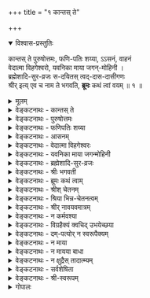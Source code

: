 +++
title = "१ कान्तस् ते"

+++

<details open><summary>विश्वास-प्रस्तुतिः</summary>

कान्तस् ते पुरुषोत्तमः, फणि-पतिः शय्या, ऽऽसनं, वाहनं  
वेदात्मा विहगेश्वरो, यवनिका माया जगन्-मोहिनी ।  
ब्रह्मेशादि-सुर-व्रजः स-दयितस् त्वद्-दास-दासीगणः  
श्रीर् इत्य् एव च नाम ते भगवति, **ब्रूमः** कथं त्वां वयम् ॥ १ ॥
</details>

<details><summary>मूलम्</summary>

कान्तस्ते पुरुषोत्तमः फणिपतिः शय्याऽऽसनं वाहनं वेदात्मा विहगेश्वरो यवनिका माया जगन्मोहिनी ।  
ब्रह्मेशादिसुरव्रजः सदयितस्त्वद्दासदासीगणः श्रीरित्येव च नाम ते भगवति ब्रूमः कथं त्वां वयम् ॥ १ ॥
</details>

<details><summary>वेङ्कटनाथः - कान्तस् ते</summary>
कान्तस्त्-अ
**कान्तस्त** इति । कान्तः - प्रियः, अनुरूपपतिरित्यर्थः ।  
ते - सर्वमङ्गलास्पदत्वेन प्रमाणसिद्धायाः ।  
एतत्-पद-द्वयाभिप्रेतं व्यञ्जितं गद्ये  
“देव-देव-दिव्य-महिषीम् (शरणागतिगद्ये)” इति ।  

</details>

<details><summary>वेङ्कटनाथः - पुरुषोत्तमः</summary>

“द्वाविमौ पुरुषौ लोके (गीता १५.१६)” इत्य्-आदिभिस्  
स्वेनैव निरुक्तेन परत्व-व्यञ्जकेन समाख्या-विशेषेण लक्ष्मी-कान्तं विशिनष्टि - **पुरुषोत्तम** इति ।  
अत्र पञ्चम्य्-आदि-विभक्ति-त्रयेऽपि समासश् शब्द-वित्-सम्मतः ।  
अनेन हिरण्यगर्भादीनाम् अपि भगवद्-अपेक्षया ऽधमत्व-व्यञ्जनात्  
तत्-पत्नीभ्यः पुरुषोत्तम-पत्न्या उत्तमत्वं सूचितम् ।  
अवतारेऽपि ह्यसौ “नारीणामुत्तमा (रामायणे बाल. १.२७)” इत्युच्यते ।  
एवम् अस्याः पति-संबन्धेन प्रकर्ष उक्तः ।
</details>

<details><summary>वेङ्कटनाथः - फणिपतिः शय्या</summary>

अथ पत्युर् इव विभूति-संबन्धेनापि प्रकर्षं वदन्  
नित्य-सूरि-परिवृढानाम् अपि एतद्-उपकरणत्वम् उदाहरति – **फणिपतिः शय्येति** ।  
अत्र फणिपति-शब्देन सुरभिसुकुमार-शीतल-विशालोन्नतत्वादि-रूपाः पर्यङ्कगुणा व्यज्यन्ते ।  
तत्-प्रभावश् च,  

> “कल्पान्ते यस्य वक्त्रेभ्यो  
> विषानल-शिखोज्ज्वलः ।  
> सङ्कर्षणात्मको रुद्रो  
> **निष्क्रम्यात्ति** जगत्-त्रयम् ॥  
> स **बिभ्रच्**-छेखरी-भूतम्  
> अ-शेषं क्षिति-मण्डलम् ।  
> **आस्ते** पाताल-मूल-स्थः  
> शेषो ऽशेष-**सुरार्चितः** ॥  
> तस्य वीर्यं प्रभावं च  
> स्वरूपं रूपम् एव च ।  
> **न** हि **वर्णयितुं** शक्यं  
> **ज्ञातुं** वा त्रिदशैर् अपि ॥  
> (वि. पु. २.५.१९-२१) 

इत्यादिषु प्रसिद्धः ।  
स्तोत्रे च “तया सहासीनमनन्तभोगिनि (३९)” इत्यादौ ।  
</details>

<details><summary>वेङ्कटनाथः - आसनम्</summary>

**आसन**-शब्द इह काकाक्षि-न्यायाद् उभयतो योज्यः ।  
उक्तं ह्य् आद्ये पुराणे तन्-नाम-सहस्रे,  

> “भोगप्रिया भोगवती  
> भोगीन्द्र-शयनासना  
> (लक्ष्मीसहस्रनामस्तोत्रे १२० श्लो.)” 

इति, 

> “अजिता कर्षणी नीतिर्  
> गरुडा गरुडासना  
> (लक्ष्मीसहस्रनामस्तोत्रे १०० श्लो.)” 

इति च ।
</details>

<details><summary>वेङ्कटनाथः - वेदात्मा विहगेश्वरः</summary>

> “वहेयं यज्ञं प्रविशेयं वेदान्” 

इति सौपर्ण-श्रुति- (ऋग्वेदखिल-सौपर्णाध्याये ३०.१०) -विवक्षितं वेदाभिमानि-देवताधिष्ठातृत्वम् अभिप्रेत्याह - **वेदात्मा विहगेश्वर** इति ।  
वेदाधिष्ठातृतया वेदानाम् आत्मा;  
यद् वा, तद्-विशिष्टत्वेन तत्-समानाधिकरणतया वेद आत्मा यस्येति विग्रहः ।  
“सुपर्णोऽसि गरुत्मान् (तैत्तिरीयसंहिता ४-१-४२)” इत्यादिष्व् अप्य् अस्य वेदात्मत्वं ग्राह्यम् ।  
एवं सर्व-वेदाभिमानितया सर्वज्ञत्वम् अप्य् अस्य सूच्यते ।  
बलादि-गुण-जातम् अपि अमृता(प)हरणादिषु प्रसिद्धम् ।  

यद्यपि विहगेश्वर-शब्दः  

> “सत्यः सुपर्णो गरुडस्  
तार्क्ष्यस् तु विहगेश्वरः”  

इति श्रीसात्त्वतादिषु प्राणादि-पञ्चकाधिपतित्वेनावस्थितस्य गरुडस्य  
व्यूह-विशेषम् अभिधत्ते,  
तथाप्यत्र विशेषकाभावाद् गरुत्मन्-मात्र-विषयः ।  

**फणिपतिविहगेश्वरयोर्** उपादानम् इह  
मिथो विरुद्ध-जातीयैर् अप्य् अविरोधेन युगपत् सेव्यत्वं सूचयति ।  
कैमुत्याद् अन्येषां नित्यानां मुक्तानाम् अप्य् एतत्-परिजन-परिच्छद-भावेनावस्थानं ख्याप्यते,  
तेषाम् अप्य् एतद्-आज्ञा-करत्वम् उक्तं  
श्रीवकुण्ठगद्ये “शेष-शेषाशनादि-सर्व-परिजनम्” इत्यादिना ।  
एवं सर्वस्या अपि _नित्य-विभूतेस्_ तच्छेषत्वं तात्पर्यतः प्रदर्शितम् ।
</details>

<details><summary>वेङ्कटनाथः - यवनिका माया जगन्मोहिनी</summary>

अथ _लीलाविभूतौ_ अचिद्-अंशस्य प्रथमं तच्-छेषताम् आह  
**यवनिका माया जगन्मोहिनी**ति ।  
अत्र यवनिका-शब्दाभिप्रेतं  
गद्ये “भगवत्--स्व-रूप-तिरोधान-करीम् (शरणागतिगद्ये)” इति विवृतम् ।  

एतद्-ग्रन्थ-द्वय-तात्पर्येण दिव्य-दम्-पत्योर्  
अनाश्रितापेक्षया त्रिगुण-तिरस्-करण्या तिरोधेयत्वं फलितम् ।  

माया-शब्दोऽयम्  
“मायां तु प्रकृतिं विद्यात् (श्वेताश्वतरोपनिषत् ४-१०)”  
इति प्रकृति-विषयतया श्वेताश्वतरैर् अधीतः ।  
स च विचित्र-सृष्ट्य्-उपकरणतया प्रकृतेर् आश्चर्यमयत्वं व्यञ्जयति ।  
जगन्-मोहिनीत्यनेन  
जीव-परमात्मादिषु विपरीत-धी-हेतुत्वं  
शब्दादि-गुण-परिणति-शबलित--स्व-विषय-भोग्यता-बुद्धि-जनकत्वं च विवक्षितम् ।
</details>

<details><summary>वेङ्कटनाथः - ब्रह्मेशादि-सुर-व्रजः</summary>

ईदृश-प्रकृति-मोहितानां कर्म-वश्यानां संर्वेषाम् अपि  
विष्णु-पत्नी-शेषत्वम्  
उत्कृष्ट-मुखेन कैमुत्य-न्यायाद् उपलक्षयति –  
**ब्रह्मेशादि-सुर-व्रजः सदयितस् त्वद्-दास-दासी-गण** इति । 

प्रकर्ष-निदर्शनाद् ईश्वरत्व-शङ्कास्पदयोः  

> “एतौ द्वौ विबुधश्रेष्ठौ (भार. शान्ति. ३५०-१०)” 

इत्य्-आद्य्-उक्तयोर् ब्रह्मेशयोर् अप्य्  
अग्नीन्द्रादिभिर् ऐक-राश्य-सूचनाय **व्रज-गण**-शब्दौ ।  
**सदयित** इत्य् उपादाने ऽप्य् औचित्यात्  
दासी-शब्दस् तत्-पत्न्य्-अंशे ऽन्वेतव्यः ।
</details>

<details><summary>वेङ्कटनाथः - श्रीः भगवती</summary>

उक्तार्थे श्रुत्य्-आदीनि प्रमाणानि तिष्ठन्तु,  
असाधारण-समाख्यैवालम् इति ख्यापयति -  
**श्रीर् इत्येव च नाम त** इति ।  

> “श्रयन्तीं श्रीयमाणां च  
> शृण्वतीं शृणतीम् अपि  
> (अहिर्बुधन्यसंहिता २१.८)” 

> “शृणाति निखिलं दोषं  
> शॄणाति च गुणैर् जगत् ।  
> श्रीयते चाखिलैर् नित्यं  
> श्रयते च परं पदम् ॥  
> (अहि. सं. ५१.६२)” 

इत्य्-आदि-निरुक्तिर् इहाभिप्रेता । 

> “निस्-सङ्कल्पा निराश्रया (लक्ष्मीसहस्रनामस्तोत्रे १८ श्लो.)”  

इति नाम तु  

> “श्रयते च परं पदम्”  

इत्य्-आद्य्-अ-विरोधेन नेयम्  

> “अकलङ्का ऽमृताधारा (लक्ष्मीसहस्रनामस्तोत्रे १७ श्लो.)”  

इति पूर्वोक्तानुसाराच् च ।  

अ-मृतो हि परमात्मा,  
तद्-आधारा चेयम् ।  

अत एव हि सोऽपि श्री-निवासः,  
श्रीधर इति च समाख्यायते ।  
उक्तं च श्री-सात्त्वते - 

> “यतोऽहम् आश्रयश् चास्या  
> मूर्तिर् मम तदात्मिका” 

इति ।  

यन्-निवेशात् सर्वत्र प्राशस्त्य-धीः,  
सैव हि ते समाख्येत्य् एव-काराभिप्रायः ।  

निर्दोष-मङ्गल-गुणाकरत्व-ज्ञापनाय **भगवतीत्य्** उक्तिः ।  
</details>


<details><summary>वेङ्कटनाथः - ब्रूमः कथं त्वाम्</summary>

ईदृशातिशय-शालिन्याः श्रियो यथावत् स्तोतुम् अशक्यतामाह - **ब्रूमः कथं त्वाम्** इति ॥  
**त्वाम्** - उक्त-प्रक्रियया  
विष्णु-पत्नीत्वेन, तद्-इतर-सर्व-शेषित्वेन, तद्-उचित-नाम-धेयादि-योगेन च प्रसिद्धाम्  

> “न ते वर्णयितुं शक्ता  
> गुणान् जिह्वाऽपि वेधसः  
> (वि. पु. १.९.१३३)”

इति चतुर्-मुखेनापि स्तोतुम् अशक्यतयोक्तां चेति भावः ।  

**वयं** - परिमित-ज्ञान-शक्तयः । 

> “ब्रह्माद्यास्सकला देवा मुनयश्च तपोधनाः ।  
> त्वां स्तोतुमपि नेशानास्त्वत्प्रसादलवं विना ॥”

इति वचनानुसारेण  
ब्रह्मादीनां स्वस्य चात्राविशेष-व्यञ्जनाय बहुवचनम् । 

**कथं ब्रूमः** – कार्त्स्न्येन त्वद्वर्णनमशक्यं, परिच्छिद्य वर्णनं त्वनुचितमिति भावः ।
</details>

<details><summary>वेङ्कटनाथः - श्रीश् चेतनम्</summary>

ये पुनराहुः - 

> श्रीर् नाम भगवतः सर्व-कर्तुर् अधिष्ठेया प्रकृतिर् 

इति, ये च 

> तस्य सत्ताऽहन्ता-प्रभा-शक्ति-विद्येच्छा-भोक्तृतादि-रूपेयम्,  
> शास्त्रेषु तथा-तथा व्यपदेश-दर्शनाद् 

इत्य् आहुः;  
तेषां तत्र-तत्रैव शास्त्रे निर्बाधेन चेतनत्व-व्यपदेशेन निरासः ।  

अत्राप्य् अयम् अर्थः -  
**ते** त्वाम् इति युष्मच्छब्देन,  
संबोधनेन च श्रियश् चेतनत्वम् उपस्थापयता सूचितः । 

सत्तादि-शब्दास् त्व् अस्यां भगवद्-अन्तर्-अङ्ग-विशेषणत्वाद्य्-अभिप्रायाः ।  
प्रकृतेर् अन्यत्वं तु  
ते यवनिकेत्य्-अनेनापि दर्शितम् ।  

न चास्याः प्रकृति-शब्दोपात्तता-मात्रेण त्रिगुण-द्रव्य-तादात्म्यम्,  

> “वासुदेवः परा प्रकृतिः (पाञ्चरात्राधिकरण-भाष्ये)”,  

> “प्रकृतिश् च प्रतिज्ञा-दृष्टान्तानुपरोधात् (ब्र. सू. १.४.२३)” 

इत्य्-उक्ते  
भगवत्य् अपि प्रसङ्गात् । 

> “जगद्-उत्पादिका शक्तिस्  
> तव प्रकृतिर् इष्यते ।  
> सैव नाम-सहस्रैस् तु  
> लक्ष्मीः श्रीर् इति **कीर्त्यते** ॥”, 

> “मूल-प्रकृतिर् ईशानी (लक्ष्मीसहस्रनामस्तोत्रे ६६ श्लो.)”, 

> “प्रकृतेः पुरुषाच् चान्यस्  
> तृतीयो नैव विद्यते” 

इत्य्-आदीनि ब्रह्म-वचनान्य् अपि  
लक्ष्मी-नारायणयोः प्रकृति-पुरुष-रूप--विभक्त-विभूति-विशेषाभि(मानित्वाभि)प्रायाणि । 

रहस्याम्नाये तु  
प्रकृतौ लक्ष्म्यां च विद्या-शब्दः प्रयुक्त  
इत्य् एतावताऽपि न तयोस् स्वरूपैक्यम् ।  
तत्र हि  
सत्त्वोन्मेष-मुखेन विद्या-हेतुतया प्रकृतौ विद्याशब्दः,  
लक्ष्म्यां तु विद्या-प्रवर्तकत्वाद्  
इति विशेषः । 
</details>

<details><summary>वेङ्कटनाथः - श्रिया भिन्न-चेतनत्वम्</summary>

ये तु 

> सत्तादि-विशिष्टो भगवान् एव श्रीर् 

इति वा,  

> श्री(स्त्री)-रूप-नित्य-विग्रहान्तर-विशिष्टः स एवेयम् 

इति वा, 

> दैत्य-मोहन-भूमिका-परिग्रह-न्यायेन  
> स्वयम् एव भोगार्थं परिगृहीत-कादाचित्क-कान्ता-विग्रहः  
> स एव श्रीर् 

इति वा वदन्ति;  
तेऽपि तद्-विषय-निर्बाध-नित्य-भिन्न-चेतनत्व-व्यपदेशकैस् तैस् तैरेव शास्त्रैः निराकृताः ।  

> “ह्रीश्च ते लक्ष्मीश्च पत्न्यौ (उत्तरनारायणानुवाके)”  

इति श्रुतिश् च  
पत्युः पत्न्याश् च स्वरूप-भेदं स्वरसतो दर्शयति ।  
न चात्रानन्यथा-सिद्धं बाधकम् अस्ति ।  
इदम् अप्य् अत्र "कान्तस् ते" इति व्यधिकरण-निर्देशेन व्यञ्जितम् ।
</details>
 
<details><summary>वेङ्कटनाथः - श्रीर् नावयवमात्रम्</summary>

ये च मन्यन्ते -

> भगवत एव स्वरूपैकदेशः पृथग्-अहन्तया परस्-पर-भोक्तृत्वाय  
सर्वदा परिगृहीत-स्त्री-रूपः श्री-शब्दार्थः;  
तेन भेदाभेद-व्यपदेशयोश् चेतनत्वस्य चाविरोध

इति;  
तेऽपि ब्रह्मणः स्वरूपतो निरवयवत्वं प्रतिपादयद्भिः प्रमाणैर् निरस्ताः ।

“नर-नारीमयो हरिः” इति ब्राह्म-पुराण-वचनेन तु  
हरेर् नारीमयत्व-व्यपदेशः  
“ज्योत्स्नेव हिम-दीधितेः (सन. सं.)” इति तत्रत्यदृष्टान्तानुसारेण  
प्रभाश्रयस्य प्रभामयत्व-व्यपदेशवत्  
स्वरूप-भेदाविरोधेन निर्वाह्यः ।

एतेन

> बीजादेर् अङ्कुरोपादानांशवद्  
विश्वोपादानस्य ब्रह्मणः  
कार्योपयुक्त-स्वरूपैकदेश एव  
स्वभावतो वा परिणति-शक्त्या वा, उपाधिभेदेन वा  
भिन्नाहन्ताश्रयः "श्रीर्" इति व्यपदिश्यत

इति पक्षोऽपि प्रतिक्षिप्तः;  
ब्रह्मणः स्वरूप-परिणामादेश् च शारीरके निरस्तत्वात् ।

उपहितांश-भेद-पक्षस् तु

विग्रहाद्य्-उपाधौ सञ्चरति निरवयवे ब्रह्म-स्वरूपे  
सरिज्-जलादौ घटादिनेवोपाधिना  
कस्यचिद् अंशस्यान्यत्राकर्षणायोगात्,

घटाकाश-न्यायेन पूर्व-पूर्वोपहितांश-परित्यागे तु  
तत्-तद्-अंश-रूपस्य +++(पृथग् अनुभव-)+++भोक्तुर् अ-भावाद्  
उत्तरोत्तरोपहितांशानां पूर्व-पूर्वांशानुभूत-भोग-प्रतिसन्धानानुपपत्तेः,  
भोक्तृ-सन्तत्य्-एकता-मात्रेण प्रतिसन्धाने  
+++(क्षणिकवादि-)+++सौगत-मतोन्मज्जनेन स्थिरात्म-परित्याग-प्रसङ्गाच्  
चात्यन्तानुपपन्नः ।

अवतारपरिणामोपाधिभिन्नांश-वादिनो लक्ष्म्यादेर् नित्य-देहादि-प्रमाणैश्च निरासिरे ।  
एतद् अपि सर्वम् अत्र व्यधिकरण-प्रयोगेनैव सूचितम् ।

> “कीर्तिश् श्रीर् वाक् च नारीणाम् (गीता १०.३४)”

इत्य्-आदि-समानाधिकरण-प्रयोगश् च  
पूर्वापरवत् स्व-रूप--भेदेऽपि संबन्ध-विशेष-निबन्धनः ।

> “विष्णोश् श्रीर् अनपायिनी" (वि. पु. १.८.१७)

इत्यादिभिर् व्यधिकरण-प्रयोगैश्च भेदस् सिद्धः ।
</details>

<details><summary>वेङ्कटनाथः - न कर्मवश्या</summary>

> तर्ह्य् अग्र्य-प्राय-न्यायात् सह-पठित-नार्य्-अन्तरवत् कर्म-वश्यत्वं स्यात्।  

न स्यात्, वचन-विरोधे न्यायस्यानवकाशात् ।  

न चेद् एवम्  

> “आदित्यानाम् अहं विष्णुः (गीता १०.२१)”,  
“वृष्णीनां वासुदेवोऽस्मि (गीता १०.३७)”,  
“अनन्तश्चास्मि नागानां  
वैनतेयश्च पक्षिणाम् (गीता १०-३०)”  

इत्यत्र कुतस् तथात्व-निस्तारः?  
"निर्धारणाद्" इति चेन् न ।  
साजात्येऽपि वैषम्य-मात्रेण तद्-उपपत्तेः ।  
ईश्वरत्वानीश्वरत्व--कर्म-वश्यत्वाकर्मवश्यत्वादौ तु  
प्रमाणान्तरम् एव शरणम् इति ।  
इदं चास्याः कर्म-वश्य-वैजात्यम् इह ब्रह्मादिभ्योऽप्यधिकत्वोक्त्या प्रकाशितम् ।
</details>

<details><summary>वेङ्कटनाथः - विग्रहैक्यं क्वचिद् उभयेच्छया</summary>

> नन्व् अर्ध-लक्ष्मीक-विग्रह-योगः  
श्रीपतेः श्रियश् च विग्रहैक्यं स्व-रूपैक्यं भेदाभेदं वा सूचयति ।  
उक्तञ् च श्री-विष्णु-वैभवाधिकारे –  
>
> > “त्वं यादृशोऽसि कमलाम् अपि तादृशीं  
> ते दारान् वदन्ति युवयोर् न तु भेद-गन्धः ।  
> माया-विभक्त-युवती-तनुम् एकम् एव  
> त्वां मातरं च पितरं च युवानम् आहुः ॥” 
> 
> इति । 

तन् न; उभयेच्छया विग्रह-मात्रस्यैकीकरण-संभवेनान्यथाप्य् उपपन्नतया  
विग्रहैक्यस्य श्रुत्य्-आदि-विरुद्ध-स्वरूपैक्यादि-कल्पकत्वायोगात् ।  

> तथाप्य् एकेनैव परमात्मना यथा-कथञ्चित् सर्व-निर्वाहे  
किम् अत्रात्म-भेद-स्वीकारेण

इति चेन् न,  
कॢप्तौ वक्तव्यस्य  
श्रुतौ वक्तुम् अयुक्तत्वात् ।  
उक्ता च श्रुतिः प्राग् एव ।  
तद्-अनुगुणं च श्री-विष्णु-स्मृतौ (९९.६) भूमि-वाक्यम्  

> “आक्रम्य सर्वां तु यथा त्रिलोकीं  
> **तिष्ठत्य्** अयं देव-वरो ऽसिताक्षि ।  
> तथा **स्थिता** त्वं वरदे तथापि”  

इत्य्-आदिकम् ।  
</details>

<details><summary>वेङ्कटनाथः - दम्-पत्योर् न स्वरूपैक्यम्</summary>

> “नानयोर् विद्यते परम् (वि. पु. १.८.३५)”  

इत्यादिभिः पुराणवचनैः,  

> “एक-तत्त्वम् इवोदितौ (अहिर्बुध्न्यसंहिता ३.२६)” 

इत्य्-आदि-भगवच्-छास्त्र-वचनैश् च  
स्व-रूपैक्यम् अनयोर् अपास्तम् ।  
लाघव-तन्-मात्रावलम्बने तु  
सर्वेषाम् अप्य् आत्मनाम् ऐक्यं प्रसजेत् । +++(4)+++

आत्म-भेदम् **अनिच्छन्तो**  
भाष्यादिषु **निराकृताः** ।  
दिव्ययोस् त्व् इह दम्पत्योः  
मिथो भेदः **प्रसाधितः** ॥ २ ॥

सर्वेषाम् आत्मनां यैस् तु  
भिन्नाभिन्नत्वम् **इष्यते** ।  
लक्ष्मी-नारायणैक्योक्तिस्  
तेषां, सद्भिर् **उपेक्ष्यते** ॥ ३ ॥

यत्र क्वचिद् **अ-भेदोक्तिर्**  
यद्य् आप्त-वचने **भवेत्** -  
“राम-सुग्रीवयोर् ऐक्यम् (रामा. सु. ३५.५१)  
इत्य्-आदिवद् इहास्तु सा ॥ ४ ॥
</details>

<details><summary>वेङ्कटनाथः - न माया</summary>

> अत्र निर्विशेष--चिन्-मात्र--ब्रह्म--स्व-रूप--तिरोधान-करी मिथ्या-भूता मायैव  
कल्पित-रूप-विशेषोपश्लिष्ट-ब्रह्म-प्रतिच्छदवती  
लक्ष्मीर् इत्य् उच्यते 

इति पक्षोऽपि तादृश-ब्रह्म--तत्-तिरोधानादि-निरासाद् एव निर्धूतः ।  
इदम् अप्य् अत्र मायायाः  
प्रस्तुत--दम्-पति--व्यतिरिक्त--जगन्-मोहनत्वोक्त्या प्रख्यापितम् ।
</details>

<details><summary>वेङ्कटनाथः - न मायया बाधा</summary>

> ननु यवनिका बहिर्-अन्तस्-स्थितयोः दृष्टि-प्रसर-निरोधेन  
> मिथोऽवलोकन-विरोधिनी लोके दृष्टा ।  
> अतः श्रियोऽपि यवनिका तथा स्यात् ।  

मैवम्, तद्-अधीन-सर्व-व्यापारया मायया  
तस्याः सर्व-विषय--सह-ज--दृष्टि-निरोधायोगात्,  
क्षेत्र-ज्ञानाम् अपि  
भगवन्-मायया धी-सङ्कोचस्य दुष्कृतोपाधिकत्वात्,  
अ-कर्म-वश्येषु नित्य-मुक्तेश्वरेषु तत्-प्रसङ्गाभावाद् इति ।
</details>

<details><summary>वेङ्कटनाथः - न क्षुद्रैस् तादात्म्यम्</summary>

> अस्तु तर्हि कर्म-वश्य-तादात्म्यात् कर्म-फलान्वयः,  
> ब्रह्मादीनां कर्म-वश्यत्वं तावत् 
>
> > “युग-कोटि-सहस्राणि  
विष्णुम् आराध्य पद्म-भूः ।  
पुनस् त्रैलोक्य-धातृत्वं  
प्राप्तवान् इति शुश्रुम ॥  
(इतिहाससमुच्चये १३.८)” 
>
> इत्यादिभिः प्रसिद्धम्,  
> किं पुनस् तत्-पत्नीनाम् ।  
> ताभिश् च तादात्म्यम् अस्यास्  
> तत्र-तत्र विशेषतस् तत्-तत्-सामानाधिकरण्येन व्यज्यते ।  
> 
> गायत्री-कल्पेषु च सन्ध्यात्रये वर्ण-वाहनादि-विशेषितं रूप-त्रयम्  
> एकस्या एव देवतायाः प्रतिपाद्यते ।  
> उक्तं च कैश्चिल् लक्ष्मी-स्तोत्रे - 
> “गीर्-देवतेति गरुड-ध्वज-वल्लभेति” इत्य्-आदिभिः ।  
> अतः कर्म-वश्य-तादात्म्याद् यवनिका-रूपित-माया-तिरोहित-ज्ञानत्वम् अस्या उपपद्यत 

इति ।  
तद् असत् ।  
विशेषतः सामानाधिकरण्यस्य  
“यद्-यद्-विभूतिमत् सत्त्वम् (गीता १०.४१)”  
इत्य्-उक्तेन विभूत्य्-अध्याय-न्यायेन निर्वाहात् ।  
तापनीयोपनिषदि, घृतसूक्ते च  
लक्ष्म्यास् ते ते शब्दा अपि  
निरुक्ति-विशेषैस् तत्-तद्-विभूति-योगेन वा नेतव्याः । 

गायत्रीकल्पानां तु लक्ष्मी-विभूति-भूताया एव गायत्र्य्-आख्यायाः देवतायाः  
सन्ध्या-भेदेन वैष्णव्य्-आदि--समाख्यानुगुण-वाहन-रूपादि-परिग्रह-शक्त्या  
माहात्म्य-वर्णने तात्पर्यं  
तत्र तत्र व्यक्तम् ।  
तादृशाश्च वाहनादयो ऽन्ये स्युः ।  
न हि सारूप्य-मात्रेण  
त एवैता इति निश्चयः,  
अनेकेषाम् एक-जातीय-वाहनादि-दर्शनात् ।+++(5)+++

द्रुहिणादिषु केषांचिद्  
ईश्वर-व्यक्तिता-**भ्रमात्** ।  
तत्-पत्नीष्व् अपि लक्ष्म्य्-अंश-  
**वादः** श्रुत्यादि-**बाधितः** ॥ ५ ॥

एतदभिप्रायेण ह्य् अत्रोक्तम् -  
**स-दयितस् त्वद्-दास-दासी-गण** इति ।
</details>

<details><summary>वेङ्कटनाथः - सर्वशेषिता</summary>

> अस्त्व् एवं, तथापि स्त्र्य्-अंश-मात्रापेक्षयैव  
श्रियो विभूतिमत्त्वम् अस्तु,  
ब्राह्म-वैष्णवादि-पुराणेषु तथा दर्शनात् ।  
अतः श्रीमत एव सर्व-विभूति-शेषित्वम् 

इति । अत्र ब्रूमः - 

> “दासभूताः स्वतस् सर्वे  
> ह्य् आत्मानः परमात्मनः  
> (अहर्बुध्न्यसंहितायां मन्त्रराजपदस्तोत्रे १२ श्लो.)” 

इत्य्-आदिभिः सर्वेषाम् आत्मनां परमात्म-दासत्व-सिद्धेः  
“जायापत्योर् न विभागः (आप. धर्म. २.६.१५.१६)” इति न्यायात्  
पति-दासानां पत्नी-दासत्वम् अवर्जनीयम् ।  

> नन्व् एवं पत्न्या अपि पति-दासत्वे सति,  
तां प्रति (पति)दासानां दासत्वम् अयुक्तं स्यात् । 

तन् न,  
लोके वेदे वा क्वचिद् अपि  
पत्न्याः पतिं प्रति दासत्वाभावात् ।  
अत एता हि  

> “यदा यदा हि कौसल्या  
> दासीवच् च सखीव च  
> (रामा. अयो. १२.६८)” 

इति दृष्टान्ततयोच्यते । 

> “अहं शिष्या च दासी च  
> भक्ता च तव माधव”  

इति (वाराहे) भूमि-वचनम् अप्य् उपचारतो नेयम् ।  
यद्य् अपि पत्नीनां पति-दासत्वं,  
तथाऽपि पति-दासान्तराणां तद्-दासत्वम् अपि  
यथालोकं युज्यते ।  
अस्ति च  
सर्वेषां भगवद्-दासत्वेऽपि तत्-तद्-उपाधिभिः मिथो दासत्वम् ।  
इह त्व् एकयैवेच्छया विभूति-द्वयस्य नित्यम् उभयार्थतयोपात्तत्वाद्  
देवता-द्वन्द्व-हविर्-न्यायेन ब्रह्मादीनाम् उभय-शेषत्वं युक्तम् एव ।  
गद्यादिषु विभूति-मध्ये तस्याः पाठोऽपि  
पत्य्-अपेक्षया पारार्थ्य-मात्र-साम्याद् उपपन्नः ।  

> आत्मान्तराणां सर्वेषां  
> लक्ष्मी-तत्-पति-दासताम् ।  
> +++(ॐकारे)+++ ‘मकारस् तु तयोर् दास’  
> इति केचिद् अधीयते ॥ ६ ॥

एवं सति  
भगवत्-पत्न्य्-अन्तरापेक्षया ब्रह्मादीनां दासत्वं भवतु वा मा वा,  
उक्तं तावद् उपपन्नम् ।

अतः

> “पुन्नामा भगवान् हरिः ।  
> स्त्री-नाम्नी लक्ष्मीर् मैत्रेय  
> (वि. पु. १.८.३५)”,

> “यो यो जगति पुम्भावः  
> स विष्णुरिति निश्चयः ।  
> यो यस्तु नारीभावः स्यात्  
> तत्र लक्ष्मीर्व्यवस्थिता ॥  
> (सनत्कुमारसंहिता)

इत्याद्य्-उक्तो विभूति-विभागस् तु

> लौकिक--दम्-पत्योर् यथोचित-विनियोगानुगुण-भूषणादि-विभागवन्  
नित्येच्छा-नियमित-विशेषाभिमानार्थ

इत्य्-अभिप्रायेण  
फणि-पत्य्-आदीनाम् अप्य् अत्र लक्ष्मी-शेषत्वोक्तिर् इति ।
</details>


<details><summary>वेङ्कटनाथः - श्री-स्वरूपम्</summary>

केचित् तु नाना-विध-वादि-विप्रतिपत्ति-मोहिताः  
"सर्वथा दुर्-निरूपं लक्ष्मी-तत्त्वम्" इति मन्यन्ते ।  
तेऽप्ये् एवम् इह निरूपणेन निर्धूताः ।  

किञ्च सद्--अ-सद्--अ-निर्वचनीयत्वादि-रूप-दुर्-निरूपत्वं  
तत्-तन्-मत-निरासाद् एव निरस्तम् ।  

येन-केनचिद् आकारेण दुर्निरूपत्वं तु  
सर्वत्रापि संभवति,  
उपयुक्तांश-निरूपणस्यापि संप्रतिपन्न-साम्यान्  
नात्र विशेष इति ॥ १ ॥+++(4)+++
</details>


<details><summary>गोपालः</summary>

ततोऽपि स्तोत्ररत्नस्य पूर्वरचितत्वसम्भवः । श्लोकचतुष्टयमात्रघटितेयं स्तुतिः । मातृविषये शिशुत्वमभिमन्यत इव । सौन्दर्यलहर्यां श्रीशङ्करभगवत्पादैः द्रमिडशिशुरित्यात्मा मातृसन्निधौ निर्दिश्यते । मातृप्रसादनाय दीर्घस्तुतेरनपेक्षा । शारीरकाध्यायसंख्याऽऽदृता चतुस्संख्ययास्य स्तोत्रस्य । शारीरकाध्यायविषयाः क्रमेणास्यां चतुश्श्लोक्यां भगवतीव श्रियामपि संघटन्ते । 'स्वशेषाऽशेषार्थो निरवधिकनिर्बाधमहिमा फलानां नेता यः फलमपि च शारीरकमितः । श्रियं तत्सध्रीचीं तदुपसदनत्रासशमनीमभिष्टौति स्तुत्यामवितथमतिर्यामुनमुनिः ॥' इत्याचार्यश्लोकोऽत्र भाव्यः । अनेन ईश्वरत्वस्य मिथुने व्यासज्यवृत्तित्वं सिध्यति । 'लोककान्तस्य कान्तत्वात्' इति रामविषये गीतमादिकविना । सर्वलोककमनीयः सर्वलोककान्तः श्रियः कान्तः । ते कान्तः सर्वलोककान्तः । ते कान्तः पुरुषोत्तमः । श्रीकान्तमुद्दिश्य पुरुषोत्तमत्वं विधीयते । उद्देश्यं पूर्वं, विधेयं परम् । 'ह्रीश्च ते लक्ष्मीश्च पत्न्यौ' इति पुरुषसूक्तोत्तरानुवाकः । श्रीभूमिपत्नीयुगलदर्शने भर्तुः पुरुषसूक्तप्रतिपाद्यस्य पुरुषस्याभिगम्यत्वं निश्चित्य तत्संनिकर्षं प्राप्य 'ते' इति तत्रैव प्रत्यक्षं संबोध्यते तत्पूर्वं परोक्षतयैव भगवन्निर्देश कृतः 'स' इत्यादिना । तत्र पत्या पत्न्यौ निरूप्येते, 'ते पत्न्यौ ह्रीश्च लक्ष्मीश्च' इति । अत्र पतिर्निरूप्यते पत्न्या 'ते कान्तः पुरुपोत्तमः' इति, 'रामानुजं लक्ष्मणपूर्वजं च' इति न्यायेन । 'मातर्लक्ष्मि यथैव मैथिलजनस्तेनाध्वना ते वयं त्वद्दास्यैकरसाभिमानसुभगैर्भावैरिहामुत्र च । जामाता दयितस्तवेति भवतीसम्बन्धदृष्ट्या हरिं पश्येम प्रतियाम याम च परीचारान् प्रहृष्येम च ॥' इति श्रीगुणरत्नकोशश्लोकोऽत्र भाव्यः । 'पुंसूक्तादिप्रसिद्धो गुणनिधिरघजिद्ब्रह्मशब्दार्थ उक्तः' (1.1.35) 'नानागमोद्यद्विशयशमनतश्श्रीमति ब्रह्मतोक्तेः' (1.1.38) इति सारावल्युक्तमिह भाव्यम् ॥  
ते कान्तः पुरुषोत्तमः इत्यत्रोपक्रम एव पठनेन श्रीभाष्यप्रदर्शितरीत्या ब्रह्मशब्दार्थोपक्रमत्वं स्तोत्रस्य ब्रह्मशब्दार्थोपक्रमत्वं लभ्यते । पुरुषोत्तमस्यैव मोक्षप्रदत्वप्रसिद्धिः खण्डनखाद्यग्रन्थकृता श्रीहर्षेण प्रख्यापिता नैषधीयद्वितीयसर्गारम्भे 'अधिगत्य जगत्यधीश्वरादथ मुक्तिं पुरुषोत्तमाद्यथा । वचसामपि गोचरो न यः स तमानन्दमविन्दत द्विजः ॥' (2.1) इति । एतन्नाम्ना तृतीयश्लोककथितवैष्णवाध्वपारगमनरूपश्रेयःप्रदानसामर्थ्यम् एतद्दिव्यमिथुनस्यास्तीति सच्यते । 'वेदान्तास्तत्त्वचिन्तां मुरभिदुरसि यत्पादचिह्नैस्तरन्ति' इति श्रीगुणरत्नकोशे श्रियः पतित्वस्य परब्रह्मोपलक्षकत्वं कथितमिव । 'ते' इति वदन् मातृनिकटे आगत्य तां संबोधयति । 'ते' इति पदेन 'ते पत्न्यौ' इति श्रुतिः स्मार्यते । 'लक्ष्मीस्ते पत्नी' इति भगवन्तमुद्दिश्य प्रयुक्तस्य वाक्यस्य स्थानेऽत्र मातरमुद्दिश्य 'ते कान्तः पुरुषोत्तमः' इति पदविपरिणामः क्रियते । 'श्रीमान् लोकत्रयाश्रयः' हति सहस्रनामसु पठनेन श्रीमत्त्वात् लोकत्रयं तमाश्रयते, इतरथा तस्याऽभिगम्यत्वमेवन स्यादितीदं व्यज्यते । ते इत्यत्र संबोध्या प्रति निर्देशः 'श्रीरित्येव च नाम ते' इति चतुर्थपादे श्लोकान्ते पुनरभ्यस्ते । ते, ते, इति पुनः पुनः पठनं 'ह्रीश्च ते लक्ष्मीश्च पत्न्यौ' इत्यत्र ते पदस्यानुकरणं, आदरबाहुल्येनाम्रेडनं च व्यञ्जयति ॥  
पुरुषोत्तमशब्दो भगवति लोकवेदप्रसिध्या रूढः । तस्मिन्नेव मुख्यवृत्तः । अन्यत्र तद्गुणलेशयोगादौपचारिकः । 'यस्मात् क्षरमतीतोऽहमक्षरादपि चोत्तमः । अतोऽस्मि लोके वेदे च प्रथितः पुरुषोत्तमः' इति गीताश्लोकः स्मार्यतेऽत्र पुरुषोत्तमशब्दपठनेन । 'प्रथितः' इति गीताश्लोकपदेन रूढिरूपा प्रसिद्धिर्द्योत्यते । प्रथितः प्रसिद्धः । कूटस्थशब्दवाच्यादक्षरान्मुक्तात्मनोऽपि अतीतत्वरूपाधिकत्वम्, उभयविभूतिनायकत्वं च द्योत्यते । पुरुषोत्तमशब्दनाक्षरशब्दवाच्यसर्वभूतानि लीलाविभूतिः । कूटस्थशब्दवाच्यनिर्विकारनित्यमुक्तपुरुषाः नित्यविभूतिस्थाः । फणिपतिः, विहगेश्वरः इति नित्यसूरिपरिचर्यमाणोक्तिः पूर्वार्धे नित्यविभूतिनायकत्वं गमयति । उत्तरार्धे ब्रह्मेशादिसुरव्रजतद्दयितादिस्वाम्यकथनेन लीलाविभूतिनायकत्वं समर्प्यते । नागोत्तमशब्दवत्पुरुषोत्तम शब्दो विगृह्यते शाब्दिकैः पुरुषेषूत्तम इति । 'उत्तमः पुरुषस्त्वन्यः परमात्मेत्युदाहृतः । यो लोकत्रयमाविश्य बिभर्त्यव्यय ईश्वरः' इति गायता भगवता उत्तमः पुरुषः इति व्यस्तप्रयोगेऽपि इयं रूढिरस्तीति ज्ञाप्यते । 'परं ज्योतिरुपसम्पद्य स्वेनरूपेणाभिनिष्पद्यते, स उत्तमः पुरुषः' इति दहरप्रजापतिविद्ययोरभ्यस्तश्रुतिवाक्ये पठितः 'उत्तमः पुरुषः' नारायणपरो ज्योतिः पुरुषोत्तमः । श्रीशाङ्करगीताभाष्ये 'आभ्यां क्षराक्षराभ्याम् अन्यः विलक्षणः, क्षराक्षरोपाधिद्वयदोषेणास्पृष्टो नित्यशुद्धबुद्धमुक्तस्वभावः - उत्तमः उत्कृष्टतमः पुरुषस्त्वन्योऽत्यन्तविलक्षणः आभ्यां परमात्मा इति परमश्चासौ देहाद्यविद्याकृतात्मभ्यः, आत्मा च सर्वभूतानां प्रत्यक् चेतनः, इत्यतः परमात्मेति उदाहृतः उक्तः वेदान्तेषु । स एव विशेष्यते यः लोकत्रयं भूर्भुवस्स्वराख्यं स्वकीयया (चैतन्य)बलशक्त्या आविश्य प्रविश्य बिभर्ति स्वरूपसद्भावमात्रेण बिभर्ति धारयति, अव्ययः न अस्य व्ययः विद्यते इत्यव्ययः, कः, ईश्वरः सर्वज्ञः नारायणाख्यः ईशनशीलः ॥  
यथा(व्या)ख्यातस्य ईश्वरस्य 'पुरुषोत्तमः' इत्येतत् नाम प्रसिद्धम् । तस्य नामनिर्वचनप्रसिद्ध्या अर्थवत्वं नाम्नो दर्शयन् 'निरतिशयः अहमीश्वरः' इत्यात्मानं दर्शयति भगवान् - यस्मात् क्षरमतीतः अहं संसारमायावृक्षम् अश्वत्थाख्यम् अतिक्रान्तः अहम् अक्षरादपि संसारमायारूपवृक्षबीजभूतादपि च उत्तमः उत्कृष्टतमः ऊर्ध्वतमो वा, अतः ताभ्यां क्षराक्षराभ्याम् उत्तमत्वात् अस्मि लोके वेदे च प्रथितः प्रख्यातः । पुरुषोत्तमः इत्येवं मां भक्तजनाः विदुः । कवयः काव्यादिषु च इदं नाम निबध्नन्ति' इति । 'हरिर्यथैकः पुरुषोत्तमः स्मृतः', 'स उत्तमः पुरुषः' इत्यादि लेकिवेदप्रसिद्ध्या पुरुषोत्तम इति मां भक्तजना विदुः' इति तत्र भाष्योत्कर्षदीपिका व्याख्या । 'राघवं शोभयन्त्येते षड्गुणाः पुरुषोत्तमम्' इत्ययोध्याकाण्डारम्भे राघवस्य पुरुषोत्तमत्वं तन्नामसंपादकापूर्वषड्गुणविशिष्टत्वं चोक्तम् । 'राघवत्वेऽभवत्सीता', 'सीता लक्ष्मीः' इति पराशरः । राघवं कामयमाना रावणावरजा राक्षस्यपि राघवे पुरुषोत्तमशब्दं प्रयुयुजे । 'पुरुषोत्तमः कः' इति प्रष्टुः यामुनाचार्यस्य ईश्वरभक्तं कालिदासं पृच्छ इति भावः ॥  
यथा त्वत्कान्तः पुरुषोत्तमः तथा त्वं 'नारीणामुत्तमा वधूः' । सुतरां तुल्यत्वं दम्पत्योः । श्रियः पतेः अनुरूपः शय्या फणिपतिः । ईश्वरमिथुनस्य फणिपतिः शय्या, सिंहासनं च, विहगेश्वरः औपवाह्यम् इति पतीश्वरशब्दाभ्यां शय्यावाहनविषयप्रयुक्ताभ्यां द्योत्यते । कान्तर्योर्दम्पत्योः कीर्तने तयोः का उत्तमा शय्या इत्याकाङ्क्षा सहजा । सा सद्य एव पूर्यते फणिपतिश्शय्या इति कीर्तनेन । योगीश्वरमिथुनमिदं सिद्धानां योगिनां सन्निधौ मिथश्शत्रूणां शाश्वतिकविरोधिनामपि परस्परं वैरत्यागो भवति इति सूत्रितं भगवता पतञ्जलिना 'तत्सन्निधौ वैरत्यागः' इति । फणिपतिपन्नगाशनयोरत्र शेषिदम्पत्योस्सकाशे परममैत्र्या सततसहसन्निधानं स्वामिनोर्नित्यसिद्धयोगित्वं सूचयति । फणिपतिः शय्या आसनं च भवति । 'तया सहासीनमनन्तभोगिनि प्रकृष्टविज्ञानबलैकधामनि । फणामणिव्रातमयूखमण्डलप्रकाशमानोदरदिव्यधामनि ।' इति स्तोत्ररत्नश्लोकोऽत्र भाव्यः । 'अनन्तभोगिनि' इति तत्रत्यपदस्यार्थद्वयं ग्राह्यम् । अनन्तनामा भोगी तस्मिन्नित्येकोऽर्थः । अनन्तसुखिनीत्यपरोऽर्थः । आसीनयोश्शयानयोश्च दम्पत्योरिवास्यानन्तस्यापि भोगः सुखानुभवोऽनन्तः । तद्भोगानवरो भोगो न भोगोऽस्य । कदाचित् दम्पत्योश्शय्यासनभोगः सान्तस्स्यात् । तयोर्भोगस्य सान्तत्वकल्पनेऽपि अस्य फणिपतेश्शय्यासनभूतस्य नियमेनाऽऽनन्त्यमेव भवति ॥  
शय्या प्रायेण अचेतना भवेत् । अनयोश्शय्या प्रकृष्टविज्ञानबलैकधामा सर्वज्ञश्चेतनः । चेतनस्य शय्याभवनेऽस्ति भूयस्सौकर्यम् । शयानदम्पत्योस्सदा जाग्रता शेषिदम्पत्यभीष्टसर्वविधसुखसम्पादनैकनिरतेनानन्तेन शय्या भूतेन शेषिणोस्तदा तदा जायमानसर्वेच्छाज्ञात्रा तयोर्यथा यया सुखं जायेत तथा तथा आत्मानं विपरिवर्तनविपरिणमनाभ्यां प्राध्वं कारयितुं शक्यते । एतस्य चेतनत्वमनुकूलम् । विश्वं बिभ्रितोरनन्तस्वरूपयोः दम्पत्योर्भरणे चेतनभूतशय्यायाः दुर्भरभारवहनेन दुःखवेदनासम्भवोऽस्ति । शय्याया अचेतनत्वे नेदृशकष्टस्यापातसंभवः । सुदुर्वहसुमहद्भारपीडितश्चेतनः वेदनाबलेन भृशमुछ्वसेन्निश्वसेच्च । शय्यायाश्चेतनत्वे ईदृशं कष्टमापद्येत । विश्वं कृत्स्नं शिरोभिः सततं लीलयैवानायासेन बिभ्राणस्यानन्तस्य बलस्यानन्तत्वात् न तस्य मनागपि व्यथाजनिः अनन्तशेषिमिथुनभारवहनादिना इति व्यञ्जितं 'प्रकृष्टविज्ञानबलैकधामनि' इति स्तोत्ररत्नश्लोके विज्ञानबलयोर्निरवधिकत्वकथनेन । 'एकधाम' इत्यत्र एकशब्देन ज्ञानबलकाष्ठयोस्सहवर्तित्ववैरल्यं सूच्यते । चेतनसंभावितभारवहनवेदनाजनितोच्छ्वासनिःश्वासाभावः बलिष्ठायामचेतनायां शय्यायां सुसंभवः । सर्वेश्वरेश्वरः कान्तः पुंप्रधानेश्वरेश्वरी लोकैकेश्वरी अस्य जगतः ईशाना पत्नी । सर्वलोकेश्वरमिथुनस्यासनं सिंहासनमेव भवेत् । पुरुषोत्तमपदस्य विग्रहप्रतिपादनेऽस्ति काचिद्दुर्घटता । सा च फणिपतिभाष्येण घट्यते । नागोत्तमादिवत्सिद्धं भवतीति तद्भाष्यभाषितमपि अस्य कवेः स्मृतिपथमारूढम् । 'पुरुषोत्तमः' 'फणिपतिः' इत्यव्यवहितसमभिव्याहारेण एतद्विषयफणिपतिभाष्यमपि सिस्मारयिषितम् ॥  
उभयविभूतिनायकेनानेन मिथुनेन स्वशासनीयविभूतिद्वयसततसञ्चरणार्थं सर्वोत्तमं वेगवत्तमं वाहनं ध्रुवमाकाङ्क्ष्येत । सर्वलोकमातापितराविमौ दम्पती । आर्ताः प्रजास्सर्वा विश्वस्थाः आर्तितितीर्षया रक्षतु भगवानिति 'भृशं क्रन्देयुः' दुर्मोचोद्भटकर्मकोटिनिगडिताः तापत्रयातुराः संसारान्मोचनं काङ्क्षन्तः आसते । तत्फलदातारौ इमौ दम्पती सर्वबन्धेभ्यो मोक्षणायाह्वयेरन् । आपन्नार्तिप्रशमने बद्धदीक्षेण मिथुनेन अतिवेगमतिक्षिप्रं तत्समीपगमनाय तद्रक्षणाय च वेगवद्वाहनं ध्रुवमपेक्ष्येत । 'आहुः श्रुतिं विबुधनायक तावकीनामाशागणप्रशमहेतुमधीतवेदाः । आकर्णिते तदियमार्तरवे प्रजानामाशाः प्रसाधयितुमादिशति स्वयं त्वाम्' इति देवनायकपञ्चाशत् श्लोकः, 'आनेतुमात्मरभसेन समीहमानः रक्षोन्मुखं नतगृहेषु रमासहायम् । प्रायः प्रभोस्तदपृथक्स्थितिवृत्तिशक्तिं सङ्कल्पमप्युपहरिष्यति तद्रथोऽसौ ॥' (10.17) इति सङ्कल्पसूर्योदयश्लोकश्चात्र भाव्यौ । आकाशयानेन लोकत्रयसञ्चरणं दम्पत्योर्भोगाय भवेत् । कर्दमदेवहूत्योराकाशविमानसञ्चरणादिविहारप्रचुरं गार्हस्थ्यं वैमानिकैरपि प्रार्थ्यमनुपममिति शुकेन वर्णितम् । सर्वलोकसञ्चारणायातिवेगवत्गगनमार्गधावनदक्षगरुडादिवाहनमेवानुकूलतमम् । वेदात्मा च गरुत्मान् सुपर्णः । वेदरूपं शास्त्रमेव दिव्यमिथुनं वहन् अस्मत्कर्णसमीपमागत्य श्रवणादिपरम्परयाऽस्मद्धृदि प्रतिष्ठापयेम्(त्?) । 'शेषश्चित्तं विमलमनसां मौलयश्च श्रुतीनां सम्पद्यन्ते विहरणविधौ यस्य शय्याविशेषाः' इति प्रसिद्धत्वेन गीतं श्रीस्तुतौ । शेषशय्या कीर्तनानन्तरं वेदमौलिरूपशय्यायाः तदात्मभूतसुपर्णकीर्तनद्वारा सूचनं न्याय्यमेव ॥  
'यवनिका माया जगन्मोहिनी' - परस्परकमनीयौ नित्ययुवानौ लावण्यनिधी दम्पती । तयोरेकान्तबहिर्विहारादिसाधकशय्यावाहनादिकथनं न्याय्यमेव । दम्पत्योः शय्याविहारकथनेन 'यान्यन्यानि यथासुखं विहरतो रूपाणि सर्वाणि तान्याहुस्स्वैरनुरूपरूपविभवैर्गाढोपगूढानि ते' इत्यन्तिमश्लोकवर्णितरीत्या नित्ययुक्तयोरनयोः प्रायेण गाढोपगूढत्वेन वर्तनं सूचितं भवति । तयोस्तद्विग्रहयोर्वा जनतादृश्यत्वेऽत्यन्तमनौचित्यं भवेत् । सर्वे लोकाः अन्धाः एतद्दम्पतिदर्शनविषये । भगवतस्स्वरूपतिरोधानकरी माया यवनिकाभूय चर्मचक्षुषो जनान् तद्वीक्षणात्यन्तासमर्थान् कृत्वा दम्पत्योः गाढोपगूढादीन्यत्यन्तं गूहयति । 'मायायवनिकाच्छन्नम्' इति भागवते । 'भूयश्चान्ते विश्वमायानिवृत्तिः' (1.10) इति श्वेताश्वतरे मायायाः विश्वजनमनोनयनतिरोधायकविश्वमायात्वं निगदितम् । अस्मिन् श्लोके कीर्तिता यवनिका विश्वमाया सर्वजगन्मोहिनी । विश्वस्मिन् नैकोऽपि मायातिरस्करिण्यतिरोहितोऽस्ति एतेन योगमायासमावृतत्वात् दिव्यमिथुनस्य माययाऽपहृतज्ञानानां जनानां एतद्दम्पती विहारदर्शनस्य न प्रसक्तिः । विजितमायानां विमलमनसां दर्शनपथप्राप्तौ नैतयोर्विहाराणां कश्चिदपायः । विमलमनसां तेषां चित्तमपि पूर्वकीर्तितफणिपतिवत् वेदमौलिवच्च स्वयमपि मिथुनविहारशय्या भवन्तीति पूर्वोदाहृतश्रीस्तुतिश्लोके गीतम् । अनयोरात्ममिथुनयोर्ज्ञानानन्दपरीवाहमयज्ञानतदवस्थामात्रभूतविहाराणां न प्राकृतत्वगन्धलेशोऽपि शक्यशङ्कः ॥  
'ब्रह्मेशादिसुरव्रजः' - पूर्वार्धनित्यविभूतिस्तन्नायकत्वं चोक्तम् । तस्याः स्वयं प्रकाशत्वेऽपि माययाऽपहृतज्ञानाय विश्वस्मै अप्रकाशमानत्वं चोक्तम् । अत्र लीलाविभूतौ ब्रह्मेशादीनां सुरमुख्यानां तन्महिषीणां च दिव्यमिथुननियाम्यत्वेनान्तर्गतत्वं समेषां तेषां तन्मिथुनदासत्वं च कीर्त्यते । प्रथमं पूर्वार्धे शेषाग्रगण्यस्य शेषत्वमुक्तम् । प्रभुसंमितस्य विश्वशासितुः वेदस्य चास्मद्बुद्धिसमीपं वाहनीभवनेन शेषत्वमुक्तम् । अस्मान् परब्रह्मसमीपवाहयितृ शब्दब्रह्म । 'शब्दब्रह्मणि निष्णातः परं ब्रह्माधिगच्छति', 'शब्दब्रह्मणि निष्णातो न निष्णायात्परे यदि । श्रमस्तस्य वि(श्रम)फलः (ह्य)अधेनुमिव रक्षतः' इति श्रीभागवते । अत्र दिव्यमिथुनस्य ब्रह्मेशादिसर्वदेवतोपास्यत्ववर्णनेन मनुष्यादीनामप्युपास्यत्वं किंपुनर्न्यायसिद्धम् । तृतीयश्लोके 'नृणाम्' इति मनुष्यकीर्तनपूर्वकं मनुष्यसामान्यस्य एतन्मिथुनोपासनेन चतुर्विधफलप्राप्तिसंभावना, तद्विना तदसंभावना च गीयेते । मनुष्याधिकारं शास्त्रमिति बोधयत्सूत्रमपि नृणामिति पदेन सूच्यते । तदुपर्यपि देवमुख्यानां मोक्षार्थं तदुपासनकर्तव्यतायाः निर्णायकं देवताधिकरणं मध्वाद्यधिकरणद्वयमपि सूच्यते प्रथमश्लोकतृतीयपादेन । अत्र तेषामपि प्रत्यगात्मनां, 'दासभूतास्स्वतस्सर्वे ह्यात्मानः परमात्मनः । अतोऽहमपि ते दासः इति मत्वा नमाम्यहम्' इत्यहिर्बुध्न्यवचनेन दास्यैकस्वरूपत्वं कथ्यते । विश्वाचार्याः विधिशिवमुखाः इदं तत्त्वं स्पष्टं गृणन्ति । स्वस्वरूपभूतायाः दास्यनिष्ठायाः स्वयमाचरणं च वेदयन्ति अस्मान् तदाचारे स्थापनाय । समुदायवाचिना व्रजशब्देन सर्वेषां देवानां तन्महिषीणां च वर्तमानं मिथस्तारतम्यमगणयित्वा ईश्वरमिथुनं प्रति एकराशित्वेन ऐकरूप्येण दासभूतत्वं द्योत्यते । मिथो भूयस्तारतम्यवन्तो ब्रह्मादिदेवाः ईश्वरमिथुनदासभूतैकवर्गघटका भवन्ति अविशेषेण । इदमेव व्यञ्जितमुदाहृताहिर्बुध्न्यसंहितावचनेन सर्वेषामात्मनां स्वतो दासभूतत्वात् तदविशेषेण तद्वदेव तत्सामान्येन महेश्वरस्यापि स्वस्य स्वतो दासभूतत्वस्य कीर्तनेन ॥  
'सदयितः' - न केवलं दासास्ते, तत्पत्न्योऽपि दास्य एव । देवास्सर्वे स्वदयितासहिताः कुटुम्बीभूय तद्दास्यं परमादरेणानुतिष्ठन्ति । देवगणस्सर्वोऽपि तद्दासगणः, देवदयितागणस्सर्वोऽपि तद्दासीगणः । 'देवतिर्यङ्मनुष्येषु पुंनामा भगवान् हरिः । स्त्रीनाम्नी श्रीश्च विज्ञेया नानयोर्विद्यते परम् ॥' इति पराशरेण भगवता सर्वेषां पुंसां हर्यंशत्वं, सर्वासां स्त्रीणां लक्ष्म्यंशत्वं च विभज्येव कथितं स्त्रीपुंसयोरशंत्वे । दम्पत्योर्मिथः पराशरकथितरीत्या विभागे सत्यपि स्त्रीणां पुंसां च सर्वेषां दम्पत्योरविभागेन दासत्वमस्त्येव । देवेति श्लोकस्य, 'सर्वस्योभयात्मकत्वेऽपि तत्राऽऽभिमुख्यातिशयविशेषात् अर्थवाण्यादीनां तदात्मकत्वमुक्तम्' इति श्रीविष्णुचित्तीयव्याख्यया इदमनुगृह्यते । देवतिर्यङ्मनुष्येष्वित्यत्र शास्त्राधिकारभाजो देवमनुष्याः तदनधिकृताः तिर्यञ्चश्च कीर्त्यन्ते । शास्त्राधिकार्यनधिकारिणामपि सर्वेषां प्राणिनामीश्वरमिथुनदास्यमेव स्वरूपम् । 'अकारेणोच्यते विष्णुः उकारो लक्ष्मिवाचकः । मकारस्तु तयोर्दासः इति प्रणवलक्षणम् ॥' इति श्रुत्या सर्वेपां स्त्रीपुंसाम् अविशेषेणोभयदासत्वं श्रावितम् । इदं स्पप्टं विव्रियतेऽत्र श्लोकं सम्बोध्यमानलक्ष्मीदास्यकथनेन । दासगणः इत्येतावन्मात्रोक्तावपि दासदयितानां दासीनामपि दासगणेऽन्तर्भावो लभ्यत एव । दासीत्यधिकोक्त्या स्त्रीपुंभेदागणनेन सर्वेषां देवात्मनामुभयदासत्वं स्पष्टीक्रियते ॥  
'श्रीरित्येव च नाम ते' - उभयविभूतिशेषित्वेनोत्कर्षः उक्तः श्रियाः तद्भर्तुश्च । स चोभयोस्साधारणः । अत्र श्रीरिति नाम्नैवास्याः उत्कर्ष उच्यते एतन्नाम्नाऽस्याः पुरुषकारत्वरूपासाधारणाकारेण भगवतोऽप्यधिक उत्कर्षः प्रतिपाद्यते । आकारत्रयसम्पन्ना श्रीः, आकारद्वयसम्पन्नो भगवान् । श्रीशब्दस्यार्षनिर्वचनेनानेकार्थाः प्रतिपादिताः ॥  
'शृणाति निखिलान् दोषान् श्रीणाति च गुणैर्जगत् । श्रीयते चाखिलैर्नित्यं श्रयते च परं पदम् । श्रयन्तीं श्रीयमाणां च शृण्वतीं शृणतीमपि ।' (अहि. सं. २१.८) इति स्मर्यते । 'श्रीङ् सेवायाम्', 'शृ विस्तारे', 'शृ हिंसायाम्', 'श्रु श्रवणे' इत्यादि धातवः । प्राणिभिर्यद्यावदपेक्ष्यते स्वरक्षणविषये तत्सर्वमेतद्धातुभिस्समर्प्यन्ते । यद्यपि भगवान् 'श्रियः श्रीः' इति रामायणे वर्ण्यते केवलं 'श्री'नाम श्रिया एव । श्रीरित्युपपदपूर्वकत्वादेवोत्कर्षवतां सर्वेषामुत्कर्षः पूज्यत्वं च समर्प्यते । शङ्करचतुर्मुखादीनां 'श्रीशङ्करः श्रीचतुर्मुखः' इति श्र्युपपदेनैव श्रीमत्वकथनं प्रसिद्धम् । 'श्रीशङ्कराचार्यनवावतारम्' इत्यत्र श्रीपदस्थाने उमादिपदनिवेशो न शक्यसंभवः । 'उमाशङ्कराचार्य' इत्यादिप्रयोगाः न सन्ति । श्रियो महिमा तन्नामैकव्युत्पत्तिद्वारा प्रसिद्ध्यति । नाम्नोऽभिधेयद्वारा यो यो महिमा स सर्वः नामवत्या भवति अस्याः महिमकार्त्स्न्यं वाङ्मनसाऽगोचरम् । श्रीशब्दश्रवणे, कैराश्रीयते, कमाश्रयते, किमर्थमाश्रीयते, किं शृणोति, कं श्रावयति, किं शृणाति, किं श्रीणाति इति बहुविधा आकाङ्क्षाः जायन्ते । एता आकाङ्क्षाः पूर्यन्ते निर्वचनव्युत्पत्तिभ्याम् । असङ्कोचन्यायेन सर्वैः सर्वफलार्थमाश्रीयते आश्रितानां सर्वदोषान् हिनस्ति अपगमयति आश्रितान् सर्वैर्गुणैः श्रीणाति । श्रीः श्रेयो मूर्तिः श्रेयांसि च असङ्कोचेन सर्वश्रेयांसि । 'भगवति' इति संबोधनपदेन भगवच्छब्दः भगवतीवास्यामपि मुख्यवृत्त इति व्यज्यते ॥  
'ब्रूमः कथं त्वा वयम्' - त्वां त्वन्महिमानं च कथं वयं याथार्थ्येन वर्णयेम । ब्रूम इत्यस्य स्तुतिवाचं ब्रूम इत्यर्थो ग्राह्यः स्तुतिप्रकरणत्वात् स्तोत्रान्तर्गतत्वात् अत्र स्तुतिशक्त्यभावः कथ्यते अनन्तरश्लोके च तत्प्रतिपाद्यते । इत्थं च चतुर्षु श्लोकेषु श्लोकद्वयं स्तुतिशक्त्यभावप्रतिपादकम् । तयोरपि स्तुतिरूपत्वमस्ति काष्ठागतत्वेन ॥  
प्रथम श्लोकस्यास्य शारीरकप्रथमाध्यायविषप्रतिपादकत्वमिष्यते । श्रियः कान्तः पुरुषोत्तमः इत्याभ्यां ब्रह्मशब्दार्थ उच्यते । जन्मादिसूत्रविषयवाक्ये 'यदभिसंविशन्ति जातानि भूतानि सर्वाणि परम'प्राप्यतया मुक्तौ, तत् लक्ष्मीनारायणद्वन्द्वमीश्वरतत्त्वभूतम् । दम्पत्योरुभयोः ईश्वरत्वं शेषित्वं प्राप्यत्वमित्यादिकं च सर्वमुभयोस्सहैव । व्यासज्यवृत्तयस्ते सर्वे ईश्वरधर्माः । 'अस्या मम च शेषं हि विभूतिरुभयात्मिका' इत्युभयविभूतिशेशित्वमुभयोस्सहैवेति पादत्रयेणात्र श्लोके स्पष्टं प्रतिपाद्यते । अनयोर्दास्यमेव नित्यमुक्तबद्धानां सर्वात्मनां स्वरूपम् । मुक्तावपि मिथुनप्रीत्युद्देश्यककैङ्कर्यम् आनन्दपरीवाहरूपम् । वेदात्मा विहगेश्वरोऽस्मद्बुद्धिसमीपं वाहयति तदिति कथनेन शास्त्रयोनित्वाधिकरणं सङ्गृह्यते । शास्त्रयोनित्वादिति हेतोः शास्त्रैकयोनित्वादित्यर्थः । शास्त्रैकयोनित्वाभावे शास्त्रयोनित्वं न सिद्ध्येत् । अप्राप्ते हि शास्त्रमर्थवदिति न्यायात् । यवनिका माया जगन्मोहिनी इति परमप्राप्यभूतेश्वरमिथुनप्राप्तेर्विरोध्युच्यते । दुरत्ययेयं गुणमयी वैष्णवी माया । 'मामेव ये प्रपद्यन्ते मायामेतां तरन्ति ते' इति ब्रह्मप्रपत्त्यैव विश्वमायानिवृत्तिसंभवः । तृतीयपादेन देवताधिकरणं मध्वधिकरणं च सङ्गृह्येते ॥  
अभयप्रदानराजपुत्र इति प्रख्यातस्य आच्चान्पिल्लै आचार्यस्य व्याख्यानतस्सारभूतान् विषयानत्र सङ्गृह्णीमः । (१) स्तोत्ररत्ने 'भगवद्वन्दनं त्वाद्यं गुरुवन्दनपूर्वकम्' इति वचनमनुसृत्य श्लोकत्रयेण गुरुवन्दनं कृतम् । वन्दितो गुरुः मुनिनाथः स्वस्य प्राचार्यः, न साक्षात्स्वाचार्यः । अखिलतमःकर्शनस्य संस्कृत-द्रावडोभयवेदान्तावलम्बिनोऽस्मद्दर्शनस्यास्माकमादिज्ञापकः । अत एव 'नाथोपज्ञं प्रवृत्तम्' इति सम्प्रदायविदः । गुरुपरम्परा स्मरणव्यापारे आचार्यप्राचार्ययोर्बुद्धौ संनिधाने 'आचार्यप्राचार्ययोस्सन्निपाते उपसंजिघृक्षेदाचार्यं, प्रतिषेधेदितरः' इति वचनमनुसृत्य प्राचार्यवन्दनं क्रियते आचार्यवन्दनं च न क्रियते ॥  
(२) रामायणे बालकाण्डान्तिमश्लोके 'उत्तमराजकन्यया' इति सीता वर्णिता, 'विभुः श्रिया विष्णुरिवामरेश्वरः' इति श्रीस्तत्रोपमानतया निर्दिष्टा । श्रीरेव सीतात्वेन भगवतो राघवत्वेनावतरणे सहावतीर्णा । उत्तमराजकन्यायाः पुरुषोत्तमस्यैव कान्तत्वमुचितमिति व्यञ्जितं स्तुत्यारम्भ एव । 'अहं श्लोककृत्' इति मुक्तौ ब्रह्मविषयश्लोकरचनं तद्गानं चानन्दपरीवाहतया क्रियते । मुक्ततुल्यैराचार्यैरत्रापि तथैव उत्तमश्लोकविषयश्लोककरणगानादिभिः दिवसाः अपवर्गदशासमतयाऽतिवाह्यन्ते ॥  
(३) स्तोत्ररत्नं सर्वभगवत्स्तोत्राणां यथामार्गदर्शि, तथा श्रीस्तोत्राणामियं मार्गदर्शिनी ॥  
(४) 'यो ब्रह्माणं विदधाति पूर्वं यो वै वेदांश्च प्रहिणोति तस्मै' इति श्वेताश्वतरान्तःपठितश्लोके भगवतः चतुर्मुखब्रह्मस्रष्टृत्वं श्राव्यते । 'यं कामये तं तम् उग्रं करोमि' इति उग्रनाम्नः ईशस्य श्रियः कटाक्षेण रुद्रपदाधिकारभाक्त्वं श्राव्यते । विष्णुपुराणान्ते भगवच्छब्दस्य प्रत्यक्षरमर्थकथनेन भगवति मुख्यत्वप्रतिपादकाः श्लोकाः आचार्येणात्रोदाहृताः चतुर्थपादस्थसंबोधनरूपभगवति शब्दव्याख्याने । यद्यत्पत्युस्तत्सर्वं पत्न्याश्च भवति । 'तदन्तर्भावात्त्वां न पृथगभिधत्ते श्रुतिरपि' इति भट्टपादैः कथितो न्यायः प्रसिद्धः ॥  
मिथुनशेषत्वं सर्वचेतनसाधारणमिति सर्वैराप्तैरुपपादितम् । श्रीभाष्यप्रथममङ्गलश्लोके 'ब्रह्मणि श्रीनिवासे भवतु मम परस्मिन् शेमुषी भक्तिरूपा' इति प्रार्थिता भक्तिशेमुषी श्रीनिवासोद्देश्यकत्वात् श्रीसन्निहितभगवद्विषयिणी इति भाष्यकाराभिप्रायः इत्यप्यनुगृहीतम् । अत्र प्रार्थिता भक्तिः साधनभक्तिरिति श्रुतप्रकाशिकानिष्कर्षः । तुरीयपादस्य तृतीयाध्याय चतुर्थाध्याय प्रथमभागप्रतिपादितसाधनभक्तिविषयकत्वं स्ववगममिव ॥  
'फणिपतिः शय्या' - फणिपतिः पर्यङ्को भवति । सुषुप्त्यवस्थायां प्रत्यहं यदा यद्वा वयं स्वपिमः तदा तदा हृदयगुहावस्थितो भगवान् देहेन्द्रियादिसम्बन्धस्मरणरहितानामस्माकं केवलात्मस्वरूपस्य पर्यङ्को भवतीति सद्विद्याद्युपनिषत्प्रसिद्धम् । 'तदभावो नाडीषु तच्छ्रुतेरात्मनि च' इति सूत्रे सर्वे भाष्यकाराः, 'आत्मनि चेति' सूत्रखण्डे हार्दपरमात्मनः पर्यङ्करूपसुषुप्तिस्थानत्वेनापारकरुणावात्सल्ये भगवताऽऽविष्क्रियेते इति सूत्रकारस्य विस्मयरसः चशब्देन द्योत्यत इति सूचयन्ति । हिता नाम नाड्यः, पुरीतद्रूपहृदयमांसवेष्टनं, केवलजीवस्वरूपस्य विस्मृतदेहादिसम्बन्धरूपबन्धप्रयुक्तसंसारस्य स्वपतः अन्तरात्मभूतहार्दपरमात्मा च सुषुप्तिस्थानं सम्पद्यन्ते । प्रासादखट्वापर्यङ्करूपोपमा च प्रदर्श्यते सर्वैर्भाष्यकारैः एतेषां त्रयाणाम् । त्रिष्वेतेषु परमात्मैव साक्षात् सुषुप्तिस्थानं भवति । इतरयोर्द्वयोस्तत्प्रापकत्वं मार्गभूतत्वेन । 'ब्रह्मैव साक्षात् सुषुप्तिस्थानम्' इति तत्र श्रीभाष्यम् । अतस्स एवास्मच्छयनाय पर्यङ्को भवति । संसारदशायामित्थमनन्तकोटिजन्मसु प्रतिनिशं स्वापदशासामान्ये नैयत्येन पर्यङ्कीभवनमनुगृहीतवतो भगवतः, 'कृते च प्रतिकर्तव्यम्' इति न्यायमनुसृत्य शेषत्वमार्गेऽस्माकमनुष्ठानप्रापकाचार्यभूतेन फणिपतिना सर्वेषामस्माकमानृण्यसम्पत्तये अनाद्यनन्तकालं सर्वदा पर्यङ्कीभूयते । तत्कैङ्कर्यस्य तस्मिन्नेकस्मिन्नेव नियतत्वेऽपि, 'अशेषशेषतैकरसते'ति गद्योक्तरीत्या परमपदे सर्वेपां नित्यमुक्तानां सर्वेतरनिर्वर्तितसकलकैङ्कर्याणां कैङ्कर्ये साक्षादनन्वितानामपि कैङ्कर्यनिर्वर्तयितृलब्धरससमानरसकार्त्स्न्यं सिद्ध्यति ॥  
अत्र श्लोके पठितमासनं च कौषीतकीपर्यङ्कविद्याप्रदर्शितपर्यङ्काह्वयसिंहासनं कमलया सह भगवताधिरूढम् । भगवतः गमनाद्यवसरेषु गमनसाधनपादुकारूपत्वमपि शेषेण नियतं धार्यते । तथा च भगवतो भक्तजनसमीपं वाहयितृत्वमपि सिद्ध्यति । पादुकायाः कोसलराजत्वेन मूर्धाभिषेकः लक्ष्मणस्य राज्याभिषेक इव भवति । 'यदि राज्यस्य हेतोस्त्वमिमां वाचं प्रभाषसे । वक्ष्यामि भरतं दृष्ट्वा राज्यमस्मै प्रदीयताम् । उच्यमानोऽपि भरतो मया लक्ष्मण तत्त्वतः । राज्यमस्मै प्रयच्छेति बाढमित्येव वक्ष्यति ।' इति रामवाक्यं सत्यापितं पादुकाभ्यां पट्टाभिषेकनिर्वर्तनरूपवृत्तान्तेन । शेषस्य लक्ष्मणरूपत्वेनावतीर्णत्वं प्रसिद्धम् । शेषो लक्ष्मणः पादुकाद्वयं च । अतः पादुकयोरभिषेकस्तत्त्वतो लक्ष्मणस्याभिषेकोऽपि भवति । स्तोत्ररत्ने 'निवासशय्यासनपादुकांशुकोपधानवर्षातपवारणादिभिः । शरीरभेदैस्तव शेषतां गतैर्यथोचितं शेष हतीर्यते जनैः ॥' इति श्लोके निवासपदं पर्यङ्कविद्याप्रदर्शितसिंहासनवाचकम् । सिंहासननामैव पठितं निवासपदस्थाने सरोमुनिद्रमिडगाथायां स्तोत्ररत्नश्लोकमूलभूतायाम् । तत्रोभयत्र पठितानि अत्र चतुःश्लोकीश्लोकेऽपठितान्यन्यान्युपलक्षणविधया जिघृक्ष्यन्ते ॥  
वाहनमिति पदं मध्यमणिन्यायेन फणिपतिना विहगेश्वरेण चान्वेतुं शक्यम् । तदर्थमेव तस्य फणिपतिविषयकपदेषु चरमत्वेन, विहगेश्वरविषयकपदेषु प्रथमत्वेन च निवेशनं कृतमिव । पादुकासहस्रे पादुका भगवन्तं भक्तसमीपं वाहयितुं भूयो भूयः प्रार्थ्यते । 'वाहनं वेदात्मा विहगेश्वरः' अत्र वेदस्यान्तिमभागभूतोपनिषदामस्मत्कर्णेषु भद्रभद्रतया निपतन्तीनामर्थज्ञानोत्पादनेनास्मद्बुद्धौ अत्यन्तसमीपं भगवत्स्वरूपस्य वाहयितृत्वं प्रसिद्धम् । बुद्धिसमीपं प्रापणमेव मुख्यम् । तादर्थ्यमेव वेदान्तानामुपनिषदाम् । 'उपोपसर्गस्सामीप्ये' । शब्दब्रह्मरूपवेदवेदान्तस्वरूपी भगवान् सुपर्णो गरुत्मान् शब्दगुणे आकाशे निपत्य कर्णशष्कुल्यवच्छिन्नाकाशभूतास्मच्छ्रोत्रे आचार्यस्य मधुमत्तमजिह्वाग्रात् अस्मद्भाग्यवशात् निपतति । विहगशब्दः आकाशपतत्पक्षिवाचकः । 'नभः पतन्त्यात्मसमं हि पक्षिणः' इति भागवतकथाकथनारम्भे सूतस्य स्वशक्तेरल्पत्वकथकविनयसूक्तिः । विहायसा गच्छतीति विहगः । विहगेश्वरो विहगपतिः । विश्वपतिरात्मेश्वरस्त्वत्कान्तः । फणिपतिरहीन्द्रोऽहीश्वरस्तावकशय्या, आसिकाभूतसिंहासनं च । प्रजाभूतानां मुमुक्षूणां स्वस्वपतिरूपश्रावकलक्ष्मणाचार्यादिरूपेणावतीर्णमाचार्यरूपवाहनम् । 'बाहुं भुजगभोगाभमुपधायारिसूदनः । अञ्जलिं प्राङ्मुखः कृत्वा प्रतिशिश्ये महोदधेः ॥' इति महर्षिणा शेषस्य भगवतः सागरपुलिनशयने उपधानभूतत्वमुपमानविधया व्यञ्जितम् । 'आविवाहसमयाद्गृहे वने शैशवे तदनु यौवने पुनः । स्वापहेतुरनुपाश्रितोऽन्यया रामबाहुरुपधान एष ते ॥' इत्युत्तररामचरितप्रथमाङ्कान्तभागे सीतां ब्रुवन् रामः प्रतिशयनावसरपठितमहर्षिश्लोकरीत्या स्वबाहोः शेषभुजगाभत्वं मनस्यकरोदिति उल्लेखनं शक्यम् ॥  
वर्षातपवारकच्छत्रत्वं, 'शेषोऽन्वगात् वारि निवारयन् फणैः' इति कृष्णवाहे वसुदेवे कंसकारागृहात् गोकुलं प्रति गच्छति, पर्जन्ये वर्षति, शेषस्य वर्णितम् । लक्ष्म्याः वक्षसि नित्ययोगरूपसततसंनिहितत्वस्य सदा सिद्धत्वात् गार्हस्थ्यात्यन्तविरुद्धब्रह्मचर्यवेषस्य वामनावतारे परिग्रहेऽपि तदाश्रमप्रत्यायकनिश्चितचिह्नभूतकृष्णाजिनेनैव, 'कृष्णाजिनेन संवृण्वन् श्रियं वक्षःस्थलस्थिताम्' इति पराशरोक्तरीत्या स्वमायाशक्त्या समावृणोदिति प्रसिद्धम् । कदापि न जह्यां त्वां, न त्वां क्षणमपि हातुमहं समर्था, हानप्रसङ्गः एव कदापि मम मा भूत् इति वदन्ती सा भर्त्रा ब्रह्मचर्याश्रमपरिग्रहेऽपि सुदृढं गूढं तत्रैव स्थितेति व्यज्यते 'वक्षःस्थलस्थिताम्' इति पदेन । स्वल्पकालमसंनिहिता भवेति भगवता प्रोक्तापि, न पारये क्षणमात्रवियोगमपीति कथयन्ती नैवोरसोऽपासर्पत् । तस्मात् 'बभूव प्राकृतः शिशुः' इति प्राकृतार्भकीभवनदशायामपि तया सह युक्तत्वादुभयोः छत्रत्वकैङ्कर्यं निर्वर्तितं शेषेणेति साम्प्रतं वक्तुम् । परमपदे पर्यङ्कीभूतसिंहासने उभयोः छत्रत्वं नित्यमुक्तसर्वसूरिलोकसाक्षिकं प्रदर्श्यते । श्रीसूक्तदिकं, 'ह्रीश्च ते लक्ष्मीश्च पत्न्यौ' इति पुरुषसूक्तोत्तरानुवाकश्रुतिः, 'श्रद्धया देवो देवत्वमश्नुते' इत्यादिश्रुतयश्च भर्त्रा सह लक्ष्म्याः परतत्त्वत्वबोधकानि प्रमाणानि । तानि श्रीतत्त्वस्वरूपम् अस्मत्कर्णसमीपं वाहयन्ति ॥  
'श्रीरित्येव च नाम ते' केवलं श्रीपदं तवैव नाम भवति । श्रीपदम् आर्षनिर्वचनश्लोकप्रदर्शितरीत्या न केवलं त्वयि योगपौष्कल्यद्योतकं, किन्तु कैवल्येन त्वय्येव रूढं नाम भवति । महिमवतामितरेषां सर्वेषां त्वन्नामभूतश्रीशब्दरूपोपपदपूर्वकत्वेनैव मङ्गलभाक्तत्वं, महिमभाक्त्वं च । 'यद्यद्विभूतिमत् सत्वं श्रीमदूर्जितमेव वा । तत्तदेवावगच्छ त्वं ममतेजोंशसंभवम् ॥' इति भगवता महिमवता सर्वेषां महिम्नस्स्वतेजोंशसंभवत्वं गीतम् । भगवतस्तेजसः अप्रमेयत्वं कुत इति पृष्ट्वा मारीचमुखेन रावणं प्रति, 'अप्रमेयं हि तत्तेजो यस्य सा जनकात्मजा' इति बोधनेन महर्षिणा त्वत्पतित्वमूलत्वं कथितम् । शूर्पणखयापि, 'यस्य सीताभवेद्भार्या यं च हृष्टा परिष्वजेत् । अतिजीवेत्स सर्वेषु लोकेष्वपि पुरन्दरात् ॥' इति मारीचाश्रमात् प्रतिनिवृत्तं रावणं प्रति मारीचप्रोक्तसीतामहिममूलत्वानुसारेण रावणसभामध्ये उद्घोषितमपीह भाव्यम् । श्र्युपपदपूर्वकत्वेनैवेतरेषां सर्वेषां महिमवत्वाय माङ्गलिकत्वाय च निर्देशः क्रियत इति चतुःश्लोकीभाष्ये आचार्यैरनुगृहीतम् । इदं सर्वं 'श्रीरित्येव च नाम ते' इति एतत् प्रथ(म?)श्लोकखण्डेन विवक्षितम् । श्रीरित्येवेत्यत्र एवकारेण श्रीपदस्य कैवल्यमितरेषां निर्देश इव उपपदत्वाभावश्चाभिधीयेते । श्रीरिति ते एव नाम इत्यप्यन्वयोऽभिप्रेयते । इतरेषां तत्तन्नामपूर्वमुपपदत्वेन निर्देशमात्रम् । तेषां सर्वेषां महिमा माङ्गलिकत्वं च त्वन्नामभूतश्रीशब्दस्योपपदत्वेन निर्देशेनैव संपद्येते । 'हे श्रीर्देवि! समस्तलोकजननि! त्वां स्तोतुमीहामहे' इति श्रीस्तवे 'हे श्रीः' इति श्रीनाम्नैव श्रीस्सम्बोध्यते तन्निरतिशयमहिमप्रदर्शनाय । 'ब्रूमः कथं त्वां वयम्' इति श्रीनाम्न्यास्तव बोध्यमानो निरतिशयमहिमा कथमस्माभिर्यथावद्वर्णयितुं शक्यमिति सम्यक्तत्त्वगुणाभिवर्णनरूपलक्षणवत्याः स्तुतेरशक्यत्वं व्यज्यते । वयमित्यनेन, 'यदेकैकगुणप्रान्ते श्रान्ता निगमवन्दिनः । यथावद्वर्णने तस्य किमुतान्ये मितम्पचाः? ॥' इति यादवाभ्युदयप्रथमसर्गश्लोक इव मितम्पचा वयमित्यर्थो ग्राह्यः ॥ १ ॥  
</details>
